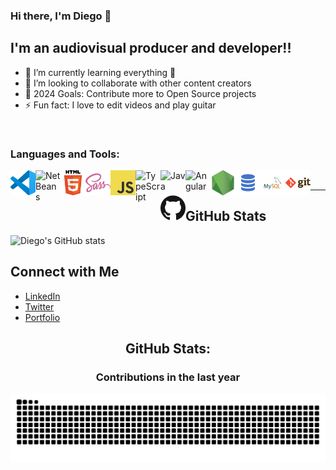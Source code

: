 ### Hi there, I'm Diego 👋

## I'm an audiovisual producer and developer!!

- 🌱 I’m currently learning everything 🤣
- 👯 I’m looking to collaborate with other content creators
- 🥅 2024 Goals: Contribute more to Open Source projects
- ⚡ Fun fact: I love to edit videos and play guitar

<br/>

### Languages and Tools:

<img align="left" alt="Visual Studio Code" width="40px" src="https://raw.githubusercontent.com/github/explore/80688e429a7d4ef2fca1e82350fe8e3517d3494d/topics/visual-studio-code/visual-studio-code.png" />
<img align="left" alt="NetBeans" width="40px" src="https://upload.wikimedia.org/wikipedia/commons/9/98/Apache_NetBeans_Logo.svg" />
<img align="left" alt="HTML5" width="40px" src="https://raw.githubusercontent.com/github/explore/80688e429a7d4ef2fca1e82350fe8e3517d3494d/topics/html/html.png" />
<img align="left" alt="Sass" width="40px" src="https://raw.githubusercontent.com/github/explore/80688e429a7d4ef2fca1e82350fe8e3517d3494d/topics/sass/sass.png" />
<img align="left" alt="JavaScript" width="40px" src="https://raw.githubusercontent.com/github/explore/80688e429a7d4ef2fca1e82350fe8e3517d3494d/topics/javascript/javascript.png" />
<img align="left" alt="TypeScript" width="40px" src="https://upload.wikimedia.org/wikipedia/commons/4/4c/Typescript_logo_2020.svg" />
<img align="left" alt="Java" width="40px" src="https://classes.engineering.wustl.edu/cse231/core/images/2/26/Java.png" />
<img align="left" alt="Angular" width="40px" src="https://upload.wikimedia.org/wikipedia/commons/c/cf/Angular_full_color_logo.svg" />
<img align="left" alt="Node.js" width="40px" src="https://raw.githubusercontent.com/github/explore/80688e429a7d4ef2fca1e82350fe8e3517d3494d/topics/nodejs/nodejs.png" />
<img align="left" alt="SQL" width="40px" src="https://raw.githubusercontent.com/github/explore/80688e429a7d4ef2fca1e82350fe8e3517d3494d/topics/sql/sql.png" />
<img align="left" alt="MySQL" width="40px" src="https://raw.githubusercontent.com/github/explore/80688e429a7d4ef2fca1e82350fe8e3517d3494d/topics/mysql/mysql.png" />
<img align="left" alt="Git" width="40px" src="https://raw.githubusercontent.com/github/explore/80688e429a7d4ef2fca1e82350fe8e3517d3494d/topics/git/git.png" />
<img align="left" alt="GitHub" width="40px" src="https://raw.githubusercontent.com/github/explore/78df643247d429f6cc873026c0622819ad797942/topics/github/github.png" />

<br/>

---

## GitHub Stats

![Diego's GitHub stats](https://github-readme-stats.vercel.app/api?username=diegun99&show_icons=true&theme=radical)

## Connect with Me

- [LinkedIn](https://www.linkedin.com/in/yourprofile/)
- [Twitter](https://twitter.com/yourhandle)
- [Portfolio](https://yourportfolio.com)

[website]: https://codeSTACKr.com
[youtube]: https://www.youtube.com/channel/UC9fRuicrYTEm3IhB9rhQcdA
[linkedin]: https://www.linkedin.com/in/diego-armando-corzo-hernandez-794234208/



<h2 align="center">GitHub Stats:</h2>
<div>
  <h3 align="center">Contributions in the last year </h3>
  <picture>
    <source media="(prefers-color-scheme: dark)" srcset="https://raw.githubusercontent.com/Diegun99/Diegun99/output/github-contribution-grid-snake-dark.svg" />
    <source media="(prefers-color-scheme: light)" srcset="https://raw.githubusercontent.com/Diegun99/Diegun99/output/github-contribution-grid-snake.svg" />
    <img alt="github-snake" src="https://raw.githubusercontent.com/Diegun99/Diegun99/output/github-contribution-grid-snake.svg" />
  </picture>
</div>


